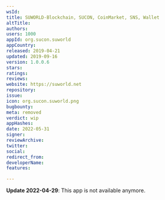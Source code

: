 ```yaml
---
wsId: 
title: SUWORLD-Blockchain, SUCON, CoinMarket, SNS, Wallet
altTitle: 
authors: 
users: 1000
appId: org.sucon.suworld
appCountry: 
released: 2019-04-21
updated: 2019-09-16
version: 1.0.0.6
stars: 
ratings: 
reviews: 
website: https://suworld.net
repository: 
issue: 
icon: org.sucon.suworld.png
bugbounty: 
meta: removed
verdict: wip
appHashes: 
date: 2022-05-31
signer: 
reviewArchive: 
twitter: 
social: 
redirect_from: 
developerName: 
features: 

---
```


**Update 2022-04-29**: This app is not available anymore.

